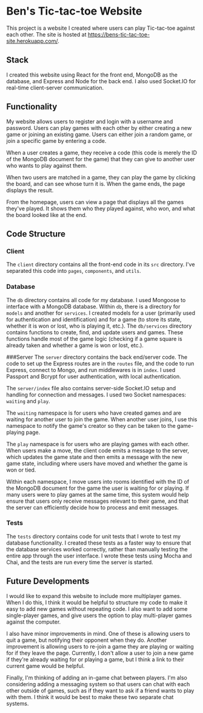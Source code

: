 # Ben's Tic-tac-toe Website

This project is a website I created where users can play Tic-tac-toe against each other. The site is hosted at https://bens-tic-tac-toe-site.herokuapp.com/.

## Stack

I created this website using React for the front end, MongoDB as the database, and Express and Node for the back end. I also used Socket.IO for real-time client-server communication.

## Functionality

My website allows users to register and login with a username and password. Users can play games with each other by either creating a new game or joining an existing game. Users can either join a random game, or join a specific game by entering a code.

When a user creates a game, they receive a code (this code is merely the ID of the MongoDB document for the game) that they can give to another user who wants to play against them.

When two users are matched in a game, they can play the game by clicking the board, and can see whose turn it is. When the game ends, the page displays the result.

From the homepage, users can view a page that displays all the games they've played. It shows them who they played against, who won, and what the board looked like at the end.

## Code Structure

### Client

The `client` directory contains all the front-end code in its `src` directory. I've separated this code into `pages`, `components`, and `utils`.

### Database

The `db` directory contains all code for my database. I used Mongoose to interface with a MongoDB database. Within `db`, there is a directory for `models` and another for `services`. I created models for a user (primarily used for authentication and identification) and for a game (to store its state, whether it is won or lost, who is playing it, etc.). The `db/services` directory contains functions to create, find, and update users and games. These functions handle most of the game logic (checking if a game square is already taken and whether a game is won or lost, etc.).

###Server
The `server` directory contains the back end/server code. The code to set up the Express routes are in the `routes` file, and the code to run Express, connect to Mongo, and run middlewares is in `index`. I used Passport and Bcrypt for user authentication, with local authentication.

The `server/index` file also contains server-side Socket.IO setup and handling for connection and messages. I used two Socket namespaces: `waiting` and `play`.

The `waiting` namespace is for users who have created games and are waiting for another user to join the game. When another user joins, I use this namespace to notify the game's creator so they can be taken to the game-playing page.

The `play` namespace is for users who are playing games with each other. When users make a move, the client code emits a message to the server, which updates the game state and then emits a message with the new game state, including where users have moved and whether the game is won or tied.

Within each namespace, I move users into rooms identified with the ID of the MongoDB document for the game the user is waiting for or playing. If many users were to play games at the same time, this system would help ensure that users only receive messages relevant to their game, and that the server can efficiently decide how to process and emit messages.

### Tests

The `tests` directory contains code for unit tests that I wrote to test my database functionality. I created these tests as a faster way to ensure that the database services worked correctly, rather than manually testing the entire app through the user interface. I wrote these tests using Mocha and Chai, and the tests are run every time the server is started.

## Future Developments

I would like to expand this website to include more multiplayer games. When I do this, I think it would be helpful to structure my code to make it easy to add new games without repeating code. I also want to add some single-player games, and give users the option to play multi-player games against the computer.

I also have minor improvements in mind. One of these is allowing users to quit a game, but notifying their opponent when they do. Another improvement is allowing users to re-join a game they are playing or waiting for if they leave the page. Currently, I don't allow a user to join a new game if they're already waiting for or playing a game, but I think a link to their current game would be helpful.

Finally, I'm thinking of adding an in-game chat between players. I'm also considering adding a messaging system so that users can chat with each other outside of games, such as if they want to ask if a friend wants to play with them. I think it would be best to make these two separate chat systems.
